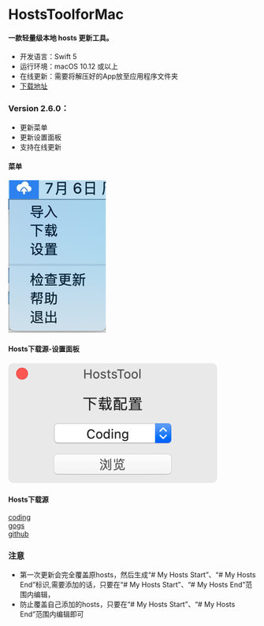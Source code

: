 # HostsToolforMac


#### 一款轻量级本地 hosts 更新工具。
- 开发语言：Swift 5<br/>
- 运行环境：macOS 10.12 或以上<br/>
- 在线更新：需要将解压好的App放至应用程序文件夹
- [下载地址](https://github.com/ZzzM/HostsToolforMac/releases/download/2.6.0/HostsToolForMac.zip)

### Version 2.6.0：
- 更新菜单
- 更新设置面板
- 支持在线更新

#### 菜单
<img src="Previews/p1.png">

#### Hosts下载源-设置面板
<img src="Previews/p2.png">

#### Hosts下载源
[coding](https://scaffrey.coding.net/p/hosts/d/hosts/git/raw/master/hosts-files/hosts)<br/>
[gogs](https://git.qvq.network/googlehosts/hosts/raw/master/hosts-files/hosts)<br/>
[github](https://raw.githubusercontent.com/googlehosts/hosts/master/hosts-files/hosts)

### 注意
- 第一次更新会完全覆盖原hosts，然后生成“# My Hosts Start”、“# My Hosts End”标识,需要添加的话，只要在“# My Hosts Start”、“# My Hosts End”范围内编辑，
- 防止覆盖自己添加的hosts，只要在“# My Hosts Start”、“# My Hosts End”范围内编辑即可


